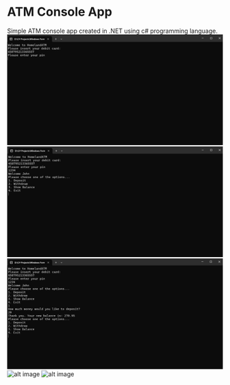 # ATM Console App
Simple ATM console app created in .NET using c# programming language.
![alt image](https://github.com/romannomad/ATM-Console-App/blob/master/1.png)
![alt image](https://github.com/romannomad/ATM-Console-App/blob/master/2.png)
![alt image](https://github.com/romannomad/ATM-Console-App/blob/master/3.png)
![alt image]()
![alt image]()
